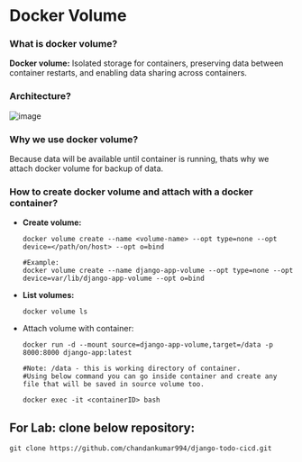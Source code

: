 # Docker Volume

### What is docker volume?
**Docker volume:** Isolated storage for containers, preserving data between container restarts, and enabling data sharing across containers.

### Architecture?

![image](https://github.com/chandankumar994/DevOps-Mastery/assets/15160387/e49fdfd6-673d-4c2c-bb06-3c3b9f35b9b4)

### Why we use docker volume?
Because data will be available until container is running, thats why we attach docker volume for backup of data.

### How to create docker volume and attach with a docker container?
- **Create volume:**
  ```
  docker volume create --name <volume-name> --opt type=none --opt device=</path/on/host> --opt o=bind
  
  #Example:
  docker volume create --name django-app-volume --opt type=none --opt device=var/lib/django-app-volume --opt o=bind
  ```
- **List volumes:**
  ```
  docker volume ls
  ```
- Attach volume with container:
  ```
  docker run -d --mount source=django-app-volume,target=/data -p 8000:8000 django-app:latest

  #Note: /data - this is working directory of container.
  #Using below command you can go inside container and create any file that will be saved in source volume too.

  docker exec -it <containerID> bash
  ```


## For Lab: clone below repository:
```
git clone https://github.com/chandankumar994/django-todo-cicd.git
```
